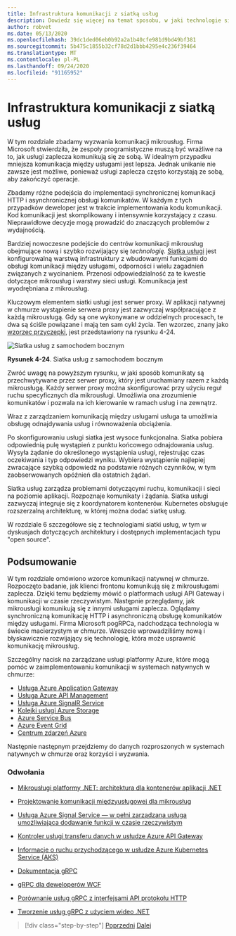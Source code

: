 ```yaml
---
title: Infrastruktura komunikacji z siatką usług
description: Dowiedz się więcej na temat sposobu, w jaki technologie sieci w chmurze upraszczają natywną komunikację mikrousług
author: robvet
ms.date: 05/13/2020
ms.openlocfilehash: 39dc1ded06eb0b92a2a1b40cfe981d9bd49bf381
ms.sourcegitcommit: 5b475c1855b32cf78d2d1bbb4295e4c236f39464
ms.translationtype: MT
ms.contentlocale: pl-PL
ms.lasthandoff: 09/24/2020
ms.locfileid: "91165952"
---
```

# <a name="service-mesh-communication-infrastructure"></a>Infrastruktura komunikacji z siatką usług

W tym rozdziale zbadamy wyzwania komunikacji mikrousług. Firma Microsoft stwierdziła, że zespoły programistyczne muszą być wrażliwe na to, jak usługi zaplecza komunikują się ze sobą. W idealnym przypadku mniejsza komunikacja między usługami jest lepsza. Jednak unikanie nie zawsze jest możliwe, ponieważ usługi zaplecza często korzystają ze sobą, aby zakończyć operacje.

Zbadamy różne podejścia do implementacji synchronicznej komunikacji HTTP i asynchronicznej obsługi komunikatów. W każdym z tych przypadków deweloper jest w trakcie implementowania kodu komunikacji. Kod komunikacji jest skomplikowany i intensywnie korzystający z czasu. Nieprawidłowe decyzje mogą prowadzić do znaczących problemów z wydajnością.

Bardziej nowoczesne podejście do centrów komunikacji mikrousług obejmujące nową i szybko rozwijający się *technologię.* [Siatka usługi](https://www.nginx.com/blog/what-is-a-service-mesh/) jest konfigurowalną warstwą infrastruktury z wbudowanymi funkcjami do obsługi komunikacji między usługami, odporności i wielu zagadnień związanych z wycinaniem. Przenosi odpowiedzialność za te kwestie dotyczące mikrousług i warstwy sieci usługi. Komunikacja jest wyodrębniana z mikrousług.

Kluczowym elementem siatki usługi jest serwer proxy. W aplikacji natywnej w chmurze wystąpienie serwera proxy jest zazwyczaj współpracujące z każdą mikrousługą. Gdy są one wykonywane w oddzielnych procesach, te dwa są ściśle powiązane i mają ten sam cykl życia. Ten wzorzec, znany jako [wzorzec przyczepki](/azure/architecture/patterns/sidecar), jest przedstawiony na rysunku 4-24.

![Siatka usług z samochodem bocznym](./media/service-mesh-with-side-car.png)

**Rysunek 4-24**. Siatka usług z samochodem bocznym

Zwróć uwagę na powyższym rysunku, w jaki sposób komunikaty są przechwytywane przez serwer proxy, który jest uruchamiany razem z każdą mikrousługą. Każdy serwer proxy można skonfigurować przy użyciu reguł ruchu specyficznych dla mikrousługi. Umożliwia ona zrozumienie komunikatów i pozwala na ich kierowanie w ramach usług i na zewnątrz.

Wraz z zarządzaniem komunikacją między usługami usługa ta umożliwia obsługę odnajdywania usług i równoważenia obciążenia.

Po skonfigurowaniu usługi siatka jest wysoce funkcjonalna. Siatka pobiera odpowiednią pulę wystąpień z punktu końcowego odnajdowania usług. Wysyła żądanie do określonego wystąpienia usługi, rejestrując czas oczekiwania i typ odpowiedzi wyniku. Wybiera wystąpienie najlepiej zwracające szybką odpowiedź na podstawie różnych czynników, w tym zaobserwowanych opóźnień dla ostatnich żądań.

Siatka usług zarządza problemami dotyczącymi ruchu, komunikacji i sieci na poziomie aplikacji. Rozpoznaje komunikaty i żądania. Siatka usługi zazwyczaj integruje się z koordynatorem kontenerów. Kubernetes obsługuje rozszerzalną architekturę, w której można dodać siatkę usług.

W rozdziale 6 szczegółowe się z technologiami siatki usług, w tym w dyskusjach dotyczących architektury i dostępnych implementacjach typu "open source".

## <a name="summary"></a>Podsumowanie

W tym rozdziale omówiono wzorce komunikacji natywnej w chmurze. Rozpoczęto badanie, jak klienci frontonu komunikują się z mikrousługami zaplecza. Dzięki temu będziemy mówić o platformach usługi API Gateway i komunikacji w czasie rzeczywistym. Następnie przeglądamy, jak mikrousługi komunikują się z innymi usługami zaplecza. Oglądamy synchroniczną komunikację HTTP i asynchroniczną obsługę komunikatów między usługami. Firma Microsoft pogRPCa, nadchodząca technologia w świecie macierzystym w chmurze. Wreszcie wprowadziliśmy nową i błyskawicznie rozwijający się technologię, która może usprawnić komunikację mikrousług.

Szczególny nacisk na zarządzane usługi platformy Azure, które mogą pomóc w zaimplementowaniu komunikacji w systemach natywnych w chmurze:

- [Usługa Azure Application Gateway](/azure/application-gateway/overview)
- [Usługa Azure API Management](https://azure.microsoft.com/services/api-management/)
- [Usługa Azure SignalR Service](https://azure.microsoft.com/services/signalr-service/)
- [Kolejki usługi Azure Storage](/azure/storage/queues/storage-queues-introduction)
- [Azure Service Bus](/azure/service-bus-messaging/service-bus-messaging-overview)
- [Azure Event Grid](/azure/event-grid/overview)
- [Centrum zdarzeń Azure](https://azure.microsoft.com/services/event-hubs/)

Następnie następnym przejdziemy do danych rozproszonych w systemach natywnych w chmurze oraz korzyści i wyzwania.

### <a name="references"></a>Odwołania

- [Mikrousługi platformy .NET: architektura dla kontenerów aplikacji .NET](https://dotnet.microsoft.com/download/thank-you/microservices-architecture-ebook)

- [Projektowanie komunikacji międzyusługowej dla mikrousług](/azure/architecture/microservices/design/interservice-communication)

- [Usługa Azure Signal Service — w pełni zarządzana usługa umożliwiająca dodawanie funkcji w czasie rzeczywistym](https://azure.microsoft.com/blog/azure-signalr-service-a-fully-managed-service-to-add-real-time-functionality/)

- [Kontroler usługi transferu danych w usłudze Azure API Gateway](https://azure.github.io/application-gateway-kubernetes-ingress/)

- [Informacje o ruchu przychodzącego w usłudze Azure Kubernetes Service (AKS)](https://vincentlauzon.com/2018/10/10/about-ingress-in-azure-kubernetes-service-aks/)

- [Dokumentacja gRPC](https://grpc.io/docs/guides/)

- [gRPC dla deweloperów WCF](../grpc-for-wcf-developers/index.md)

- [Porównanie usług gRPC z interfejsami API protokołu HTTP](/aspnet/core/grpc/comparison?view=aspnetcore-3.0)

- [Tworzenie usług gRPC z użyciem wideo .NET](https://channel9.msdn.com/Shows/The-Cloud-Native-Show/Building-Microservices-with-gRPC-and-NET)

>[!div class="step-by-step"]
>[Poprzedni](grpc.md) 
> [Dalej](distributed-data.md)
